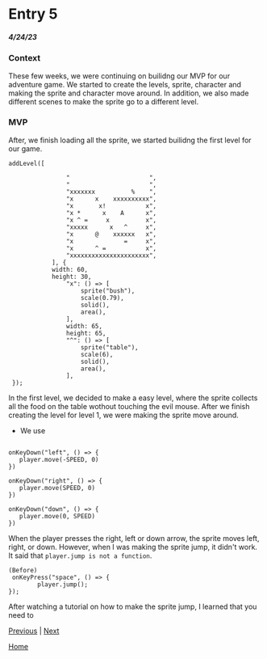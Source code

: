 # Entry 5
##### 4/24/23

### Context 
These few weeks, we were continuing on builidng our MVP for our adventure game. We started to create the levels, sprite, character and making the sprite and character move around. In addition, we also made different scenes to make the sprite go to a different level. 

### MVP
After, we finish loading all the sprite, we started builidng the first level for our game. 
``` JS
addLevel([
              
                "                      ",
                "                      ",
                "xxxxxxx          %    ",
                "x      x    xxxxxxxxxx",
                "x       x!           x",
                "x *      x    A      x",
                "x ^ =     x          x",
                "xxxxx      x   ^     x",
                "x      @    xxxxxx   x",
                "x              =     x",
                "x      ^ =           x",
                "xxxxxxxxxxxxxxxxxxxxxx",
            ], {
            width: 60,
            height: 30,
                "x": () => [
                    sprite("bush"),
                    scale(0.79),
                    solid(), 
                    area(),
                ],
                width: 65,
                height: 65,
                "^": () => [
                    sprite("table"),
                    scale(6),
                    solid(),
                    area(),
                ], 
 });
 ``` 
 In the first level, we decided to make a easy level, where the sprite collects all the food on the table wothout touching the evil mouse. After we finish creating the level for level 1, we were making the sprite move around. 
 * We use 
 ```JS

onKeyDown("left", () => {
	player.move(-SPEED, 0)
})

onKeyDown("right", () => {
	player.move(SPEED, 0)
})
  
onKeyDown("down", () => {
	player.move(0, SPEED)
})
```
When the player presses the right, left or down arrow, the sprite moves left, right, or down. However, when I was making the sprite jump, it didn't work. It said that `player.jump is not a function`. 
``` JS
(Before)
 onKeyPress("space", () => {
		player.jump();
});
```
After watching a tutorial on how to make the sprite jump, I learned that you need to 


[Previous](entry04.md) | [Next](entry06.md)

[Home](../README.md)